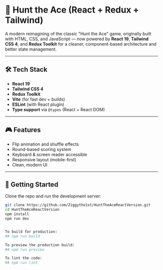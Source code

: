 # 🎯 Hunt the Ace (React + Redux + Tailwind)

A modern reimagining of the classic "Hunt the Ace" game, originally built with HTML, CSS, and JavaScript — now powered by **React 19**, **Tailwind CSS 4**, and **Redux Toolkit** for a cleaner, component-based architecture and better state management.

---

## 🛠️ Tech Stack

- **React 19**
- **Tailwind CSS 4**
- **Redux Toolkit**
- **Vite** (for fast dev + builds)
- **ESLint** (with React plugin)
- **Type support** via `@types` (React + React DOM)

---

## 🎮 Features

- Flip animation and shuffle effects
- Round-based scoring system
- Keyboard & screen reader accessible
- Responsive layout (mobile-first)
- Clean, modern UI

---

## 🚀 Getting Started

Clone the repo and run the development server:

```bash
git clone https://github.com/Ziggythe1st/HuntTheAceReactVersion.git
cd HuntTheAceReactVersion
npm install
npm run dev


To build for production:
## npm run build

To preview the production build:
## npm run preview

To lint the code:
## npm run lint

```
